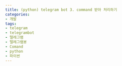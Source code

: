 ```yaml
---
title: (python) telegram bot 3. command 받아 처리하기
categories:
- 개발
tags:
- telegram
- telegrambot
- 텔레그램
- 텔레그램봇
- Comand
- python
- 파이썬
---
```


